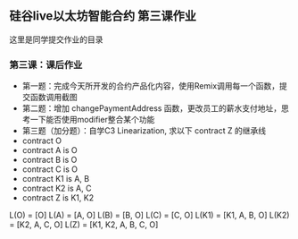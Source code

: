 ## 硅谷live以太坊智能合约 第三课作业
这里是同学提交作业的目录

### 第三课：课后作业
- 第一题：完成今天所开发的合约产品化内容，使用Remix调用每一个函数，提交函数调用截图
- 第二题：增加 changePaymentAddress 函数，更改员工的薪水支付地址，思考一下能否使用modifier整合某个功能
- 第三题（加分题）：自学C3 Linearization, 求以下 contract Z 的继承线
- contract O
- contract A is O
- contract B is O
- contract C is O
- contract K1 is A, B
- contract K2 is A, C
- contract Z is K1, K2

L(O) = [O]
L(A) = [A, O]
L(B) = [B, O]
L(C) = [C, O]
L(K1) = [K1, A, B, O]
L(K2) = [K2, A, C, O]
L(Z) = [K1, K2, A, B, C, O]

